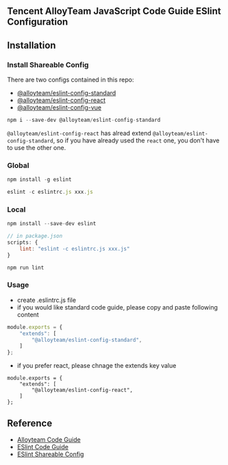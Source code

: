 ## Tencent AlloyTeam JavaScript Code Guide ESlint Configuration

## Installation

### Install Shareable Config

There are two configs contained in this repo:
* [@alloyteam/eslint-config-standard](https://github.com/steamerjs/code-lint/tree/master/packages/standard)
* [@alloyteam/eslint-config-react](https://github.com/steamerjs/code-lint/tree/master/packages/react)
* [@alloyteam/eslint-config-vue](https://github.com/steamerjs/code-lint/tree/master/packages/vue)

```javascript
npm i --save-dev @alloyteam/eslint-config-standard
```

`@alloyteam/eslint-config-react` has alread extend `@alloyteam/eslint-config-standard`, so if you have already used the `react` one, you don't have to use the other one.


### Global

```javascript
npm install -g eslint

eslint -c eslintrc.js xxx.js
```

### Local

```javascript
npm install --save-dev eslint

// in package.json
scripts: {
	lint: "eslint -c eslintrc.js xxx.js"
}

npm run lint
```

### Usage

* create .eslintrc.js file
* if you would like standard code guide, please copy and paste following content

```javascript
module.exports = {
    "extends": [
        "@alloyteam/eslint-config-standard",
    ]
};
```

* if you prefer react, please chnage the extends key value

```javasciprt
module.exports = {
    "extends": [
        "@alloyteam/eslint-config-react",
    ]
};
```


## Reference 
* [Alloyteam Code Guide](http://alloyteam.github.io/CodeGuide)
* [ESlint Code Guide](http://eslint.org/docs/user-guide/configuring)
* [ESlint Shareable Config](http://eslint.org/docs/developer-guide/shareable-configs)
